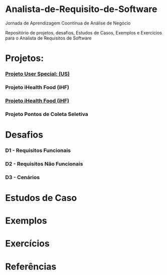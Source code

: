 # Analista-de-Requisito-de-Software
Jornada de Aprendizagem Coontínua de Análise de Negócio

Repositório de projetos, desafios, Estudos de Casos, Exemplos e Exercícios para o Analista de Requisitos de Software

# Projetos:

<a href="https://github.com/users/Rildosan/projects/2" ><H3><B>Projeto User Special: (US)</B></H3></a>

<H3><B>Projeto iHealth Food (iHF)<B></H3>
  
<a href="https://github.com/Rildosan/iHealthFood" ><H3><B>Projeto iHealth Food (iHF)<B></H3></a>

### **Projeto Pontos de Coleta Seletiva** ###

# Desafios
### **D1 - Requisitos Funcionais** ###

### **D2 - Requisitos Não Funcionais** ###

### **D3 - Cenários** ###

# Estudos de Caso

# Exemplos

# Exercícios

# Referências
